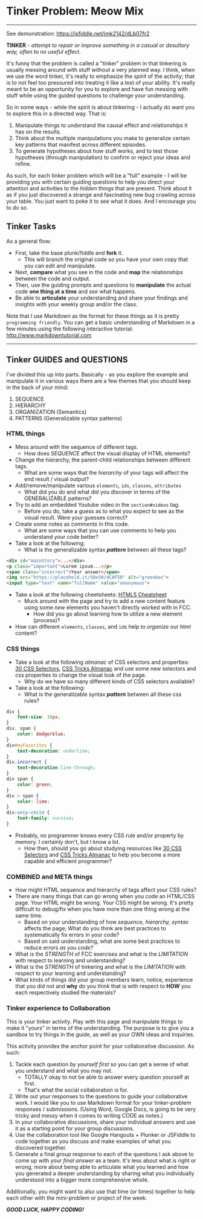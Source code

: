# Tinker Problem: Meow Mix

---

See demonstration: https://jsfiddle.net/jmk2142/dLb07fr2

**TINKER** - _attempt to repair or improve something in a casual or desultory way, often to no useful effect._

It's funny that the problem is called a "tinker" problem in that tinkering is usually messing around with stuff without a very planned way. I think, when we use the word tinker, it's really to emphasize the _spirit_ of the activity; that is to not feel too pressured into treating it like a test of your ability. It's really meant to be an opportunity for you to explore and have fun messing with stuff while using the guided questions to challenge your understanding.

So in some ways - while the spirit is about tinkering - I actually do want you to explore this in a directed way. That is:

1. Manipulate things to understand the causal effect and relationships it has on the results.
2. Think about the multiple manipulations you make to generalize certain key patterns that manifest across different episodes.
3. To generate hypotheses about how stuff works, and to test those hypotheses (through manipulation) to confirm or reject your ideas and refine.

As such, for each tinker problem which will be a "full" example - I will be providing you with certain guiding questions to help you direct your attention and activities to the _hidden_ things that are present. Think about it as if you just discovered a strange and fascinating new bug crawling across your table. You just want to poke it to see what it does. And I encourage you to do so.

## Tinker Tasks

As a general flow:

- First, take the base plunk/fiddle and **fork** it.
	- This will branch the original code so you have your own copy that you can edit and manipulate.
- Next, **compare** what you see in the code and **map** the relationships between the code and output.
- Then, use the guiding prompts and questions to **manipulate** the actual code **one thing at a time** and _see_ what happens.
- Be able to **articulate** your understanding and share your findings and insights with your weekly group and/or the class.

Note that I use Markdown as the format for these things as it is pretty `programming friendly`. You can get a basic understanding of Markdown in a few minutes using the following interactive tutorial: http://www.markdowntutorial.com

---

## Tinker GUIDES and QUESTIONS

I've divided this up into parts. Basically - as you explore the example and manipulate it in various ways there are a few themes that you should keep in the back of your mind:
1. SEQUENCE
2. HIERARCHY
3. ORGANIZATION (Semantics)
4. PATTERNS (Generalizable syntax patterns)

### HTML things

- Mess around with the sequence of different tags.
	- How does _SEQUENCE_ affect the visual display of HTML elements?
- Change the hierarchy, the parent-child relationships between different tags.
	- What are some ways that the _hierarchy_ of your tags will affect the end result / visual output?
- Add/remove/manipulate various `elements`, `ids`, `classes`, `attributes`
	- What did you do and what did you discover in terms of the GENERALIZABLE patterns?
- Try to add an embedded Youtube video in the `section#videos` tag.
	- Before you do, take a guess as to what you expect to see as the visual result. Were your guesses correct?
- Create some notes as _comments_ in this code.
	- What are some ways that you can use comments to help you understand your code better?
- Take a look at the following:
	- What is the generalizable syntax **_pattern_** between all these tags?

```html
<div id="mainStory">...</div>
<p class="important">Lorem ipsum...</p>
<span class="incorrect">Your answer</span>
<img src="https://placehold.it/50x50/4CAF50" alt="greenbox">
<input type="text" name="fullName" value="anonymous">
```
- Take a look at the following cheetsheets: [HTML5 Cheatsheet]
	- Muck around with the page and try to add a new content feature using some _new_ elements you haven't directly worked with in FCC.
		- How did you go about learning how to utilize a new element (process)?
- How can different `elements`, `classes`, and `id`s help to _organize_ our html content?

### CSS things
- Take a look at the following _almanac_ of CSS selectors and properties: [30 CSS Selectors], [CSS Tricks Almanac] and use some new selectors and css properties to change the visual look of the page.
	- Why do we have so many different kinds of CSS selectors available?
- Take a look at the following:
	- What is the generalizable syntax **_pattern_** between all these css rules?

```css
div {
	font-size: 10px;
}
div, span {
	color: dodgerblue;
}
div#myFavorites {
	text-decoration: underline;
}
div.incorrect {
	text-decoration:line-through;
}
div span {
	color: green;
}
div > span {
	color: lime;
}
div:only-child {
	font-family: cursive;
}
```
- Probably, no programmer knows every CSS rule and/or property by memory. I certainly don't, but I know a lot.
	- How then, should you go about studying resources like [30 CSS Selectors] and [CSS Tricks Almanac] to help you become a more capable and efficient programmer?

### COMBINED and META things

- How might HTML sequence and hierarchy of tags affect your CSS rules?
- There are many things that can go wrong when you code an HTML/CSS page. Your HTML might be wrong. Your CSS might be wrong. It's pretty difficult to debug/fix when you have more than one thing wrong at the same time.
	- Based on your understanding of how _sequence, hierarchy, syntax_ affects the page; What do you think are best practices to systematically fix errors in your code?
	- Based on said understanding, what are some best practices to reduce errors _as you code?_
- What is the _STRENGTH_ of FCC exercises and what is the _LIMITATION_ with respect to learning and understanding?
- What is the _STRENGTH_ of tinkering and what is the _LIMITATION_ with respect to your learning and understanding?
- What kinds of things did your group members learn, notice, experience that you did not and **why** do you think that is with respect to **HOW** you each respectively studied the materials?

### Tinker experience to Collaboration

This is your tinker activity. Play with this page and manipulate things to make it "yours" in terms of the understanding. The purpose is to give you a sandbox to try things in the guide, as well as your OWN ideas and inquiries.

This activity provides the anchor point for your collaborative discussion. As such:

1. Tackle each question _by yourself first_ so you can get a sense of what you understand and what you may not.
	- TOTALLY okay to not be able to answer every question yourself at first.
	- That's what the social collaboration is for.
2. Write out your responses to the questions to guide your collaborative work. I would like you to use Markdown format for your tinker-problem responses / submissions. (Using Word, Google Docs, is going to be very tricky and messy when it comes to writing CODE as notes.)
3. In your collaborative discussions, share your individual answers and use it as a starting point for your group discussions.
4. Use the collaboration tool like Google Hangouts + Plunker or JSFiddle to code together as you discuss and make examples of what you discovered together.
5. Generate a final _group_ response to each of the questions I ask above to come up with your _final answer_ as a team. It's less about what is right or wrong, more about being able to articulate what you learned and how you generated a deeper understanding by sharing what you individually understood into a bigger more comprehensive whole.

Additionally, you might want to also use that time (or times) together to help each other with the mini-problem or project of the week.

**_GOOD LUCK, HAPPY CODING!_**

[30 CSS Selectors]: https://code.tutsplus.com/tutorials/the-30-css-selectors-you-must-memorize--net-16048
[CSS Tricks Almanac]: https://css-tricks.com/almanac/
[HTML5 Cheatsheet]: https://websitesetup.org/html5-cheat-sheet/
